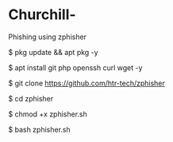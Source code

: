 # Churchill-
Phishing using zphisher

$ pkg update && apt pkg -y

$ apt install git php openssh curl wget -y

$ git clone https://github.com/htr-tech/zphisher

$ cd zphisher

$ chmod +x zphisher.sh

$ bash zphisher.sh 
